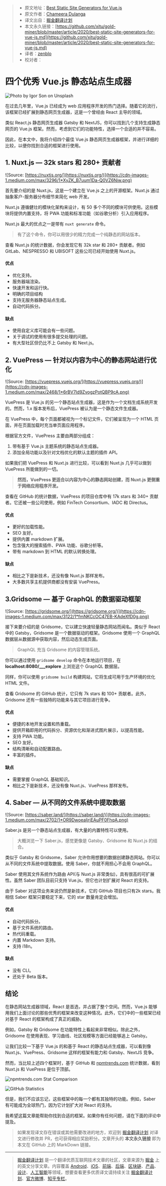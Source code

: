 > * 原文地址：[Best Static Site Generators for Vue.js](https://blog.bitsrc.io/best-static-site-generators-for-vue-js-e273d52ea208)
> * 原文作者：[Chameera Dulanga](https://medium.com/@chameeradulanga)
> * 译文出自：[掘金翻译计划](https://github.com/xitu/gold-miner)
> * 本文永久链接：[https://github.com/xitu/gold-miner/blob/master/article/2020/best-static-site-generators-for-vue-js.md](https://github.com/xitu/gold-miner/blob/master/article/2020/best-static-site-generators-for-vue-js.md)
> * 译者：[zenblo](https://github.com/zenblo)
> * 校对者：

# 四个优秀 Vue.js 静态站点生成器

![Photo by [Igor Son](https://unsplash.com/@igorson?utm_source=unsplash&utm_medium=referral&utm_content=creditCopyText) on [Unsplash](https://unsplash.com/s/photos/green?utm_source=unsplash&utm_medium=referral&utm_content=creditCopyText)](https://cdn-images-1.medium.com/max/9180/1*xKSrtHfuh8uTPcNyZmxjGw.jpeg)

在过去几年里，Vue.js 已经成为 web 应用程序开发的热门选择。随着它的流行，该框架已经扩展到静态网页生成器，这是一个曾经由 React 主导的领域。

类似 React.js 静态网页生成器 Gatsby 和 NextJS，你可以找到几个支持生成静态网页的 Vue.js 框架。然而，考虑到它们的功能特性，选择一个合适的并不容易。

因此，在本文中，我将介绍四个最佳 Vue.js 静态网页生成器框架，并进行详细的比较，以便你找到合适的框架进行使用。

## 1. Nuxt.js — 32k stars 和 280+ 贡献者

![Source: [https://nuxtjs.org/](https://nuxtjs.org/)](https://cdn-images-1.medium.com/max/3296/1*XyZK_B7uum1Da-Q0VZ6Niw.png)

首先要介绍的是 Nuxt.js，这是一个建立在 Vue.js 之上的开源框架。Nuxt.js 通过抽象客户-服务器分布细节来简化 web 开发。

Nuxt.js 遵循健壮的模块化架构来设计，有 50 多个不同的模块可供使用。这些模块将提供内置支持，将 PWA 功能和标准功能（如谷歌分析）引入应用程序。

Nuxt.js 最大的优点之一是带有 `nuxt generate` 命令。

> 有了这个命令，你可以用很少的精力完成一个纯静态的网站版本。

查看 Nuxt.js 的统计数据，你会发现它有 32k star 和 280+ 贡献者。例如 GitLab、NESPRESSO 和 UBISOFT 这些公司已经开始使用 Nuxt.js。

#### 优点

* 优化支持。
* 服务器端渲染。
* 快速开发和运行快。
* 明确的项目结构
* 支持无服务器静态站点生成。
* 自动代码拆分。

#### 缺点

* 使用自定义库可能会有一些问题。
* 关于调试的使用有很多提交处理的问题。
* 有大型社区但仍比不上 Gatsby 和 Next.js。

## 2. VuePress — 针对以内容为中心的静态网站进行优化

![Source: [https://vuepress.vuejs.org/](https://vuepress.vuejs.org/)](https://cdn-images-1.medium.com/max/2468/1*6rBV7Id9ZvogzPotQBP9cA.png)

VuePress 是 Vue.js 的另一个静态站点生成器，这是作为一个文档生成系统开发的。然而，1.x 版本发布后，VuePress 被认为是一个静态文件生成器。

在 VuePress 中，每个页面都被视为一个标记文件，它们被呈现为一个 HTML 页面，并在页面加载时充当单页面应用程序。

根据官方文件，VuePress 主要由两部分组成：

1. 带有基于 Vue.js 主题系统的静态站点生成器。
2. 添加全局功能以及针对文档优化的默认主题的插件 API。

如果我们把 VuePress 和 Nuxt.js 进行比较，可以看到 Nuxt.js 几乎可以做到 VuePress 所能做到的一切。

> **然而，VuePress 更适合以内容为中心的静态网站创建，而 Nuxt.js 更侧重于网络应用程序开发。**

查看在 GitHub 的统计数据，VuePress 的项目仓库中有 17k stars 和 340+ 贡献者。它还被一些公司使用，例如 FinTech Consortium、IADC 和 Directus。

#### 优点

* 更好的加载性能。
* SEO 友好。
* 提供内置 markdown 扩展。
* 包含强大的搜索插件、PWA 功能、谷歌分析等。
* 带有 markdown 到 HTML 的默认转换处理。

#### 缺点

* 相比之下是新技术，还没有像 Nuxt.js 那样发布。
* 大多数共享主机提供商都没有安装 VuePress。

## 3.Gridsome — 基于 GraphQL 的数据驱动框架

![Source: [https://gridsome.org/](https://gridsome.org/)](https://cdn-images-1.medium.com/max/3122/1*fmNKCcOC47EB-KAdeXfD0g.png)

接下来要介绍的是 Gridsome，它以建立快速轻量静态网站而闻名。类似于 React 中的 Gatsby，Gridsome 是一个数据驱动的框架。Gridsome 使用一个 GraphQL 数据层从数据源中获取内容，然后动态生成页面。

> GraphQL 充当 Gridsome 的内容管理系统。

你可以通过使用 `gridsome develop` 命令在本地运行项目，在 **localhost:8080/___explore** 上浏览这个 GraphQL 数据层。

同样，你可以使用 `gridsome build` 构建网站，它将生成可用于生产环境的优化 HTML 文件。

查看 Gridsome 的 GitHub 统计，它只有 7k stars 和 100+ 贡献者。此外，Gridsome 还有一些独特的功能来与其它项目进行竞争。

#### 优点

* 便捷的本地开发设置和热重载。
* 提供开箱即用的代码拆分、资源优化和渐进式图片展示，以提高性能。
* 支持 PWA 功能。
* SEO 友好。
* 结构清晰和自动配置路由。
* 丰富的插件。

#### 缺点

* 需要掌握 GraphQL 基础知识。
* 相比之下是新技术，还没有像 Nuxt.js、VuePress 那样发布。

## 4. Saber — 从不同的文件系统中提取数据

![Source: [https://saber.land/](https://saber.land/)](https://cdn-images-1.medium.com/max/2702/1*OR9DwoeaIjrjEAuPF0FhqA.png)

Saber.js 是另一个静态站点生成器，有大量的内置特性可以使用。

> 大概浏览一下 Saber.js，感觉更像是 Gatsby、Gridsome 和 Nuxt.js 的结合。

类似于 Gatsby 和 Gridsome，Saber 允许你用想要的数据创建静态网站。你可以从不同的文件系统中提取数据。使用 Saber，你就不用担心不会用 GraphQL。

Saber 使用其文件系统作为路由 API(与 Nuxt.js 非常类似)，具有很高的可扩展性。虽然 Saber 团队目前只支持 Vue.js，但它也计划扩展对 React 的支持。

由于 Saber 对这项业务来说仍然是新技术，它的 GitHub 项目也只有2k stars。我相信 Saber 框架只要稳定下来，它的 star 数量肯定会增加。

#### 优点

* 自动代码拆分。
* 基于文件系统的路由。
* 热代码重载。
* 内置 Markdown 支持。
* 支持 i18n。

#### 缺点

* 没有 CLI。
* 还处于 Beta 版本。

## 结论

在静态网站生成器领域，React 是首选，并占据了整个空间。然而，Vue.js 能够用我们上面讨论的那些优秀的框架来改变这种情况。此外，它们中的一些框架已经对基于 React 的框架构成了真正的威胁。

例如，Gatsby 和 Gridsome 在功能特性上看起来非常相似。除此之外，Gridsome 在使用表现、学习曲线、社区规模等方面已经能够追上 Gatsby。

让我们比较一下基于 Vue.js 的和基于 React 的静态站点生成器，可以看到像 Nuxt.js、VuePress、Gridsome 这样的框架有能力和 Gatsby、NextJS 竞争。

然而，当比较上述四个框架时，基于 GitHub 和 [npmtrends.com](https://www.npmtrends.com/) 统计数据，看到 Nuxt.js 和 VuePress 是位于顶部。

![[npmtrends.com Stat Comparison](https://www.npmtrends.com/gridsome-vs-nuxt-vs-vuepress-vs-saber)](https://cdn-images-1.medium.com/max/2684/1*NsUUJyOV9gsT2Hwjmy-sbw.png)

![GitHub Statistics](https://cdn-images-1.medium.com/max/2000/1*2ydbJAirl8vJ3J8JA1M6xA.png)

但是，我们不应该忘记，这些框架中的每一个都有其独特的功能。例如，Saber 有可能成为全球热门，因为它计划扩大对 React 的支持。

我希望这篇文章能帮助你找到合适的框架。如果你有任何问题，请在下面的评论中提及。

> 如果发现译文存在错误或其他需要改进的地方，欢迎到 [掘金翻译计划](https://github.com/xitu/gold-miner) 对译文进行修改并 PR，也可获得相应奖励积分。文章开头的 **本文永久链接** 即为本文在 GitHub 上的 MarkDown 链接。

---

> [掘金翻译计划](https://github.com/xitu/gold-miner) 是一个翻译优质互联网技术文章的社区，文章来源为 [掘金](https://juejin.im) 上的英文分享文章。内容覆盖 [Android](https://github.com/xitu/gold-miner#android)、[iOS](https://github.com/xitu/gold-miner#ios)、[前端](https://github.com/xitu/gold-miner#前端)、[后端](https://github.com/xitu/gold-miner#后端)、[区块链](https://github.com/xitu/gold-miner#区块链)、[产品](https://github.com/xitu/gold-miner#产品)、[设计](https://github.com/xitu/gold-miner#设计)、[人工智能](https://github.com/xitu/gold-miner#人工智能)等领域，想要查看更多优质译文请持续关注 [掘金翻译计划](https://github.com/xitu/gold-miner)、[官方微博](http://weibo.com/juejinfanyi)、[知乎专栏](https://zhuanlan.zhihu.com/juejinfanyi)。
